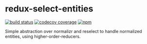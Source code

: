 # redux-select-entities

[![build status](https://img.shields.io/travis/AugustinLF/redux-select-entities.svg)]()
[![codecov coverage](https://codecov.io/gh/AugustinLF/redux-select-entities/branch/master/graph/badge.svg)](https://codecov.io/gh/AugustinLF/redux-select-entities)
[![npm](https://img.shields.io/npm/v/redux-select-entities.svg)]()

Simple abstraction over normalizr and reselect to handle normalized entities, using higher-order-reducers.
